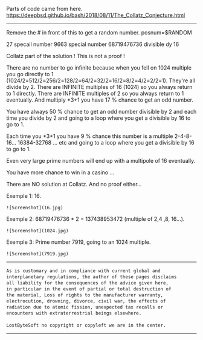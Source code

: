Parts of code came from here.
https://deepbsd.github.io/bash/2018/08/11/The_Collatz_Conjecture.html

--------------------------------------------------------------------

Remove the # in front of this to get a random number.
posnum=$RANDOM
  	
27 specail number
9663 special number
68719476736 divisible dy 16

Collatz part of the solution ! This is not a proof !
  	
There are no number to go infinite because when you fell on 1024 multiple
you go directly to 1 (1024/2=512/2=256/2=128/2=64/2=32/2=16/2=8/2=4/2=2/2=1).
They're all divide by 2.
There are INFINITE multiples of 16 (1024) so you always return to 1 directly.
There are INFINITE multiples of 2 so you always return to 1 eventually.
And multiply *3+1 you have 17 % chance to get an odd number.
	
You have always 50 % chance to get an odd number divisible by 2 and each time
you divide by 2 and going to a loop where you get a divisible by 16 to go to 1.
	
Each time you *3+1 you have 9 % chance this number is a multiple 2-4-8-16...
16384-32768 ... etc and going to a loop where you get a divisible by 16 to go to 1.

Even very large prime numbers will end up with a multipole of 16 eventually.
	
You have more chance to win in a casino ...

There are NO solution at Collatz.
And no proof either...
 
Exemple 1: 16.
  	
  	![Screenshot](16.jpg)
  	
Exemple 2: 68719476736 * 2 = 137438953472 (multiple of 2,4 ,8, 16...).
 
  	![Screenshot](1024.jpg)
  	
Exemple 3: Prime number 7919, going to an 1024 multiple.
  	
  	![Screenshot](7919.jpg)


--------------------------------------------------------------------


	As is customary and in compliance with current global and
	interplanetary regulations, the author of these pages disclaims
	all liability for the consequences of the advice given here,
	in particular in the event of partial or total destruction of
	the material, Loss of rights to the manufacturer warranty,
	electrocution, drowning, divorce, civil war, the effects of
	radiation due to atomic fission, unexpected tax recalls or
	encounters with extraterrestrial beings elsewhere.
	
	LostByteSoft no copyright or copyleft we are in the center.
	
--------------------------------------------------------------------
